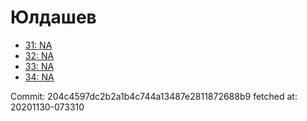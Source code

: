 # Юлдашев
- [31: NA](31.md)
- [32: NA](32.md)
- [33: NA](33.md)
- [34: NA](34.md)

Commit: 204c4597dc2b2a1b4c744a13487e2811872688b9
 fetched at: 20201130-073310
